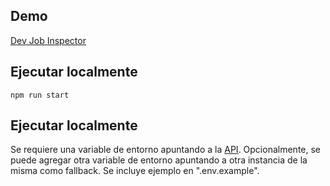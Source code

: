 ## Demo

<a href="http://dev-jobs.now.sh">Dev Job Inspector</a>

## Ejecutar localmente

```
npm run start
```

## Ejecutar localmente

Se requiere una variable de entorno apuntando a la <a href="http://https://github.com/leo10099/dev-job-inspector-api">API</a>.
Opcionalmente, se puede agregar otra variable de entorno apuntando
a otra instancia de la misma como fallback.
Se incluye ejemplo en ".env.example".
